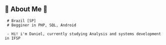 ## 🦆 About Me 🦆

     # Brazil [SP]
     # Begginer in PHP, SQL, Android

     - Hi! i'm Daniel, currently studying Analysis and systems development in IFSP
